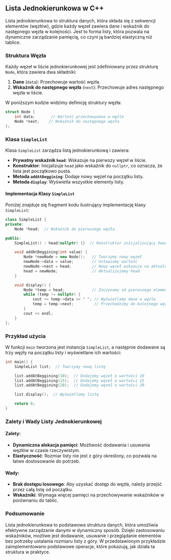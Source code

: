 

## Lista Jednokierunkowa w C++

Lista jednokierunkowa to struktura danych, która składa się z sekwencji elementów (węzłów), gdzie każdy węzeł zawiera dane i wskaźnik do następnego węzła w kolejności. Jest to forma listy, która pozwala na dynamiczne zarządzanie pamięcią, co czyni ją bardziej elastyczną niż tablice. 

### Struktura Węzła

Każdy węzeł w liście jednokierunkowej jest zdefiniowany przez strukturę `Node`, która zawiera dwa składniki:

1. **Dane** (`data`): Przechowuje wartość węzła.
2. **Wskaźnik do następnego węzła** (`next`): Przechowuje adres następnego węzła w liście.

W poniższym kodzie widzimy definicję struktury węzła:

```cpp
struct Node {
    int data;       // Wartość przechowywana w węźle
    Node *next;    // Wskaźnik do następnego węzła
};
```

### Klasa `SimpleList`

Klasa `SimpleList` zarządza listą jednokierunkową i zawiera:

- **Prywatny wskaźnik `head`**: Wskazuje na pierwszy węzeł w liście.
- **Konstruktor**: Inicjalizuje `head` jako wskaźnik do `nullptr`, co oznacza, że lista jest początkowo pusta.
- **Metoda `addAtBeggining`**: Dodaje nowy węzeł na początku listy.
- **Metoda `display`**: Wyświetla wszystkie elementy listy.

#### Implementacja Klasy `SimpleList`

Poniżej znajduje się fragment kodu ilustrujący implementację klasy `SimpleList`:

```cpp
class SimpleList {
private:
    Node *head;  // Wskaźnik do pierwszego węzła

public:
    SimpleList() : head(nullptr) {}  // Konstruktor inicjalizujący head jako nullptr

    void addAtBeggining(int value) {
        Node *newNode = new Node();   // Tworzymy nowy węzeł
        newNode->data = value;        // Ustawiamy wartość
        newNode->next = head;         // Nowy węzeł wskazuje na aktualny head
        head = newNode;               // Aktualizujemy head
    }

    void display() {
        Node *temp = head;            // Zaczynamy od pierwszego elementu
        while (temp != nullptr) {
            cout << temp->data << " "; // Wyświetlamy dane w węźle
            temp = temp->next;         // Przechodzimy do kolejnego węzła
        }
        cout << endl;
    }
};
```

### Przykład użycia

W funkcji `main` tworzona jest instancja `SimpleList`, a następnie dodawane są trzy węzły na początku listy i wyświetlane ich wartości:

```cpp
int main() {
    SimpleList list;  // Tworzymy nową listę

    list.addAtBeggining(10);  // Dodajemy węzeł o wartości 10
    list.addAtBeggining(15);  // Dodajemy węzeł o wartości 15
    list.addAtBeggining(20);  // Dodajemy węzeł o wartości 20

    list.display();  // Wyświetlamy listę

    return 0;
}
```

### Zalety i Wady Listy Jednokierunkowej

#### Zalety:
- **Dynamiczna alokacja pamięci**: Możliwość dodawania i usuwania węzłów w czasie rzeczywistym.
- **Elastyczność**: Rozmiar listy nie jest z góry określony, co pozwala na łatwe dostosowanie do potrzeb.

#### Wady:
- **Brak dostępu losowego**: Aby uzyskać dostęp do węzła, należy przejść przez całą listę od początku.
- **Wskaźniki**: Wymaga więcej pamięci na przechowywanie wskaźników w porównaniu do tablic.

### Podsumowanie

Lista jednokierunkowa to podstawowa struktura danych, która umożliwia efektywne zarządzanie danymi w dynamiczny sposób. Dzięki zastosowaniu wskaźników, możliwe jest dodawanie, usuwanie i przeglądanie elementów bez potrzeby ustalania rozmiaru listy z góry. W przedstawionym przykładzie zaimplementowano podstawowe operacje, które pokazują, jak działa ta struktura w praktyce.